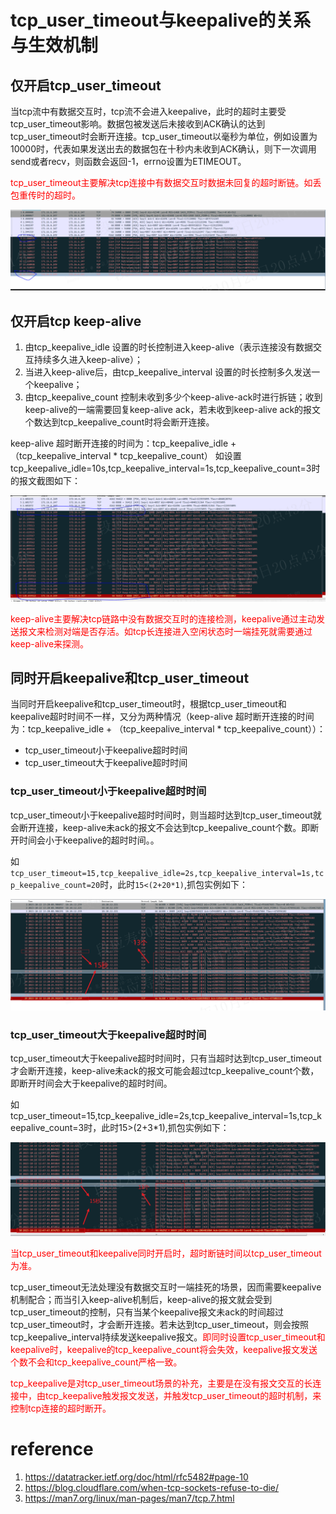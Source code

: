 # tcp_user_timeout与keepalive的关系与生效机制

## 仅开启tcp_user_timeout

当tcp流中有数据交互时，tcp流不会进入keepalive，此时的超时主要受tcp_user_timeout影响。数据包被发送后未接收到ACK确认的达到tcp_user_timeout时会断开连接。tcp_user_timeout以毫秒为单位，例如设置为10000时，代表如果发送出去的数据包在十秒内未收到ACK确认，则下一次调用send或者recv，则函数会返回-1，errno设置为ETIMEOUT。

<font color="red">tcp_user_timeout主要解决tcp连接中有数据交互时数据未回复的超时断链。如丢包重传时的超时。</font>

![](./img/tcp_uto_10s.png)

## 仅开启tcp keep-alive

1. 由tcp_keepalive_idle 设置的时长控制进入keep-alive（表示连接没有数据交互持续多久进入keep-alive）；
2. 当进入keep-alive后，由tcp_keepalive_interval 设置的时长控制多久发送一个keepalive；
3. 由tcp_keepalive_count 控制未收到多少个keep-alive-ack时进行拆链；收到keep-alive的一端需要回复keep-alive ack，若未收到keep-alive ack的报文个数达到tcp_keepalive_count时将会断开连接。

keep-alive 超时断开连接的时间为：tcp_keepalive_idle + （tcp_keepalive_interval * tcp_keepalive_count）
如设置tcp_keepalive_idle=10s,tcp_keepalive_interval=1s,tcp_keepalive_count=3时的报文截图如下：

![](./img/tcp_keep_alive.png)

<font color="red">keep-alive主要解决tcp链路中没有数据交互时的连接检测，keepalive通过主动发送报文来检测对端是否存活。如tcp长连接进入空闲状态时一端挂死就需要通过keep-alive来探测。</font>

## 同时开启keepalive和tcp_user_timeout

当同时开启keepalive和tcp_user_timeout时，根据tcp_user_timeout和keepalive超时时间不一样，又分为两种情况（keep-alive 超时断开连接的时间为：tcp_keepalive_idle + （tcp_keepalive_interval * tcp_keepalive_count））：

- tcp_user_timeout小于keepalive超时时间
- tcp_user_timeout大于keepalive超时时间

### tcp_user_timeout小于keepalive超时时间

tcp_user_timeout小于keepalive超时时间时，则当超时达到tcp_user_timeout就会断开连接，keep-alive未ack的报文不会达到tcp_keepalive_count个数。即断开时间会小于keepalive的超时时间。。

如`tcp_user_timeout=15,tcp_keepalive_idle=2s,tcp_keepalive_interval=1s,tcp_keepalive_count=20`时，此时`15<(2+20*1)`,抓包实例如下：

![](./img/uto_less.png)

### tcp_user_timeout大于keepalive超时时间

tcp_user_timeout大于keepalive超时时间时，只有当超时达到tcp_user_timeout才会断开连接，keep-alive未ack的报文可能会超过tcp_keepalive_count个数，即断开时间会大于keepalive的超时时间。

如tcp_user_timeout=15,tcp_keepalive_idle=2s,tcp_keepalive_interval=1s,tcp_keepalive_count=3时，此时15>(2+3*1),抓包实例如下：

![](./img/uto_more.png)

<font color="red">当tcp_user_timeout和keepalive同时开启时，超时断链时间以tcp_user_timeout为准。</font>

tcp_user_timeout无法处理没有数据交互时一端挂死的场景，因而需要keepalive机制配合；而当引入keep-alive机制后，keep-alive的报文就会受到tcp_user_timeout的控制，只有当某个keepalive报文未ack的时间超过tcp_user_timeout时，才会断开连接。若未达到tcp_user_timeout，则会按照tcp_keepalive_interval持续发送keepalive报文。<font color="red">即同时设置tcp_user_timeout和keepalive时，keepalive的tcp_keepalive_count将会失效，keepalive报文发送个数不会和tcp_keepalive_count严格一致。</font>

<font color="red">tcp_keepalive是对tcp_user_timeout场景的补充，主要是在没有报文交互的长连接中，由tcp_keepalive触发报文发送，并触发tcp_user_timeout的超时机制，来控制tcp连接的超时断开。</font>

# reference

1. https://datatracker.ietf.org/doc/html/rfc5482#page-10
2. https://blog.cloudflare.com/when-tcp-sockets-refuse-to-die/
3. https://man7.org/linux/man-pages/man7/tcp.7.html